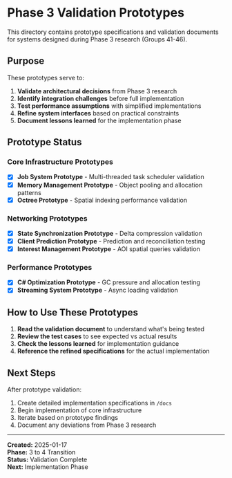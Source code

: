 # Phase 3 Validation Prototypes

This directory contains prototype specifications and validation documents for systems designed during Phase 3 research (Groups 41-46).

## Purpose

These prototypes serve to:
1. **Validate architectural decisions** from Phase 3 research
2. **Identify integration challenges** before full implementation
3. **Test performance assumptions** with simplified implementations
4. **Refine system interfaces** based on practical constraints
5. **Document lessons learned** for the implementation phase

## Prototype Status

### Core Infrastructure Prototypes

- [x] **Job System Prototype** - Multi-threaded task scheduler validation
- [x] **Memory Management Prototype** - Object pooling and allocation patterns
- [x] **Octree Prototype** - Spatial indexing performance validation

### Networking Prototypes

- [x] **State Synchronization Prototype** - Delta compression validation
- [x] **Client Prediction Prototype** - Prediction and reconciliation testing
- [x] **Interest Management Prototype** - AOI spatial queries validation

### Performance Prototypes

- [x] **C# Optimization Prototype** - GC pressure and allocation testing
- [x] **Streaming System Prototype** - Async loading validation

## How to Use These Prototypes

1. **Read the validation document** to understand what's being tested
2. **Review the test cases** to see expected vs actual results
3. **Check the lessons learned** for implementation guidance
4. **Reference the refined specifications** for the actual implementation

## Next Steps

After prototype validation:
1. Create detailed implementation specifications in `/docs`
2. Begin implementation of core infrastructure
3. Iterate based on prototype findings
4. Document any deviations from Phase 3 research

---

**Created:** 2025-01-17  
**Phase:** 3 to 4 Transition  
**Status:** Validation Complete  
**Next:** Implementation Phase

